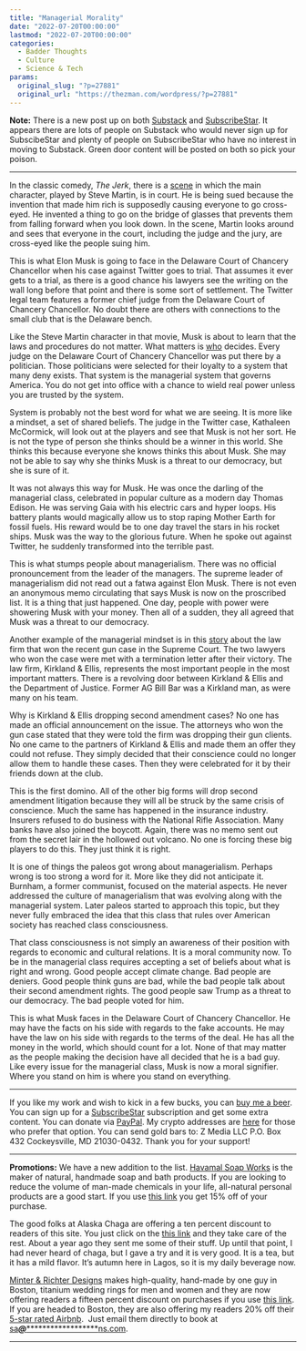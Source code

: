 ```yaml
---
title: "Managerial Morality"
date: "2022-07-20T00:00:00"
lastmod: "2022-07-20T00:00:00"
categories:
  - Badder Thoughts
  - Culture
  - Science & Tech
params:
  original_slug: "?p=27881"
  original_url: "https://thezman.com/wordpress/?p=27881"
---
```


**Note:** There is a new post up on both
<a href="https://thedissident.substack.com/p/narrative-drift"
rel="noopener" target="_blank">Substack</a> and
<a href="https://www.subscribestar.com/posts/656082" rel="noopener"
target="_blank">SubscribeStar</a>. It appears there are lots of people
on Substack who would never sign up for SubscibeStar and plenty of
people on SubscribeStar who have no interest in moving to Substack.
Green door content will be posted on both so pick your poison.

------------------------------------------------------------------------

In the classic comedy, *The Jerk*, there is a
<a href="https://www.youtube.com/watch?v=qaz2hxZLycY" rel="noopener"
target="_blank">scene</a> in which the main character, played by Steve
Martin, is in court. He is being sued because the invention that made
him rich is supposedly causing everyone to go cross-eyed. He invented a
thing to go on the bridge of glasses that prevents them from falling
forward when you look down. In the scene, Martin looks around and sees
that everyone in the court, including the judge and the jury, are
cross-eyed like the people suing him.

This is what Elon Musk is going to face in the Delaware Court of
Chancery Chancellor when his case against Twitter goes to trial. That
assumes it ever gets to a trial, as there is a good chance his lawyers
see the writing on the wall long before that point and there is some
sort of settlement. The Twitter legal team features a former chief judge
from the Delaware Court of Chancery Chancellor. No doubt there are
others with connections to the small club that is the Delaware bench.

Like the Steve Martin character in that movie, Musk is about to learn
that the laws and procedures do not matter. What matters is <a
href="https://www.cnbc.com/2022/07/19/twitter-wins-bid-for-expedited-trial-to-force-musk-to-close-deal.html"
rel="noopener" target="_blank">who</a> decides. Every judge on the
Delaware Court of Chancery Chancellor was put there by a politician.
Those politicians were selected for their loyalty to a system that many
deny exists. That system is the managerial system that governs America.
You do not get into office with a chance to wield real power unless you
are trusted by the system.

System is probably not the best word for what we are seeing. It is more
like a mindset, a set of shared beliefs. The judge in the Twitter case,
Kathaleen McCormick, will look out at the players and see that Musk is
not her sort. He is not the type of person she thinks should be a winner
in this world. She thinks this because everyone she knows thinks this
about Musk. She may not be able to say why she thinks Musk is a threat
to our democracy, but she is sure of it.

It was not always this way for Musk. He was once the darling of the
managerial class, celebrated in popular culture as a modern day Thomas
Edison. He was serving Gaia with his electric cars and hyper loops. His
battery plants would magically allow us to stop raping Mother Earth for
fossil fuels. His reward would be to one day travel the stars in his
rocket ships. Musk was the way to the glorious future. When he spoke out
against Twitter, he suddenly transformed into the terrible past.

This is what stumps people about managerialism. There was no official
pronouncement from the leader of the managers. The supreme leader of
managerialism did not read out a fatwa against Elon Musk. There is not
even an anonymous memo circulating that says Musk is now on the
proscribed list. It is a thing that just happened. One day, people with
power were showering Musk with your money. Then all of a sudden, they
all agreed that Musk was a threat to our democracy.

Another example of the managerial mindset is in this <a
href="https://www.politico.com/news/2022/06/23/lawyers-gun-rights-supreme-court-00041909"
rel="noopener" target="_blank">story</a> about the law firm that won the
recent gun case in the Supreme Court. The two lawyers who won the case
were met with a termination letter after their victory. The law firm,
Kirkland & Ellis, represents the most important people in the most
important matters. There is a revolving door between Kirkland & Ellis
and the Department of Justice. Former AG Bill Bar was a Kirkland man, as
were many on his team.

Why is Kirkland & Ellis dropping second amendment cases? No one has made
an official announcement on the issue. The attorneys who won the gun
case stated that they were told the firm was dropping their gun clients.
No one came to the partners of Kirkland & Ellis and made them an offer
they could not refuse. They simply decided that their conscience could
no longer allow them to handle these cases. Then they were celebrated
for it by their friends down at the club.

This is the first domino. All of the other big forms will drop second
amendment litigation because they will all be struck by the same crisis
of conscience. Much the same has happened in the insurance industry.
Insurers refused to do business with the National Rifle Association.
Many banks have also joined the boycott. Again, there was no memo sent
out from the secret lair in the hollowed out volcano. No one is forcing
these big players to do this. They just think it is right.

It is one of things the paleos got wrong about managerialism. Perhaps
wrong is too strong a word for it. More like they did not anticipate it.
Burnham, a former communist, focused on the material aspects. He never
addressed the culture of managerialism that was evolving along with the
managerial system. Later paleos started to approach this topic, but they
never fully embraced the idea that this class that rules over American
society has reached class consciousness.

That class consciousness is not simply an awareness of their position
with regards to economic and cultural relations. It is a moral community
now. To be in the managerial class requires accepting a set of beliefs
about what is right and wrong. Good people accept climate change. Bad
people are deniers. Good people think guns are bad, while the bad people
talk about their second amendment rights. The good people saw Trump as a
threat to our democracy. The bad people voted for him.

This is what Musk faces in the Delaware Court of Chancery Chancellor. He
may have the facts on his side with regards to the fake accounts. He may
have the law on his side with regards to the terms of the deal. He has
all the money in the world, which should count for a lot. None of that
may matter as the people making the decision have all decided that he is
a bad guy. Like every issue for the managerial class, Musk is now a
moral signifier. Where you stand on him is where you stand on
everything.

------------------------------------------------------------------------

If you like my work and wish to kick in a few bucks, you can
<a href="https://www.buymeacoffee.com/mujolulu" rel="noopener"
target="_blank">buy me a beer</a>. You can sign up for a
<a href="https://www.subscribestar.com/the-z-blog" rel="noopener"
target="_blank">SubscribeStar</a> subscription and get some extra
content. You can donate via <a
href="https://www.paypal.com/donate/?cmd=_s-xclick&amp;hosted_button_id=UDAS2Q8JYA6CN&amp;source=url"
rel="noopener" target="_blank">PayPal</a>. My crypto addresses are
<a href="https://thezman.com/wordpress/?page_id=22713" rel="noopener"
target="_blank">here</a> for those who prefer that option. You can send
gold bars to: Z Media LLC P.O. Box 432 Cockeysville, MD 21030-0432.
Thank you for your support!

------------------------------------------------------------------------

**Promotions:** We have a new addition to the list.
<a href="https://havamalsoapworks.com/" rel="noopener"
target="_blank">Havamal Soap Works</a> is the maker of natural, handmade
soap and bath products. If you are looking to reduce the volume of
man-made chemicals in your life, all-natural personal products are a
good start. If you use
<a href="https://havamalsoapworks.com/discount/ZMAN" rel="noopener"
target="_blank">this link</a> you get 15% off of your purchase.

The good folks at Alaska Chaga are offering a ten percent discount to
readers of this site. You just click on the
<a href="https://alaskachaga.us/discount/ZMAN" rel="noopener noreferrer"
target="_blank">this link</a> and they take care of the rest. About a
year ago they sent me some of their stuff. Up until that point, I had
never heard of chaga, but I gave a try and it is very good. It is a tea,
but it has a mild flavor. It’s autumn here in Lagos, so it is my daily
beverage now.

<a href="https://www.minterandrichterdesigns.com/"
rel="noreferrer nofollow noopener" target="_blank">Minter &amp; Richter
Designs</a> makes high-quality, hand-made by one guy in Boston, titanium
wedding rings for men and women and they are now offering readers a
fifteen percent discount on purchases if you use
<a href="https://www.minterandrichterdesigns.com/discount/ZMAN"
rel="noreferrer nofollow noopener" target="_blank">this link</a>.
<span class="highlight"><span class="colour"><span class="font"><span class="size">If
you are headed to Boston, they are also offering my readers 20% off
their <a
href="https://www.airbnb.com/users/7988017/listings?user_id=7988017&amp;s=3"
rel="noopener noreferrer" target="_blank">5-star rated Airbnb</a>.  Just
email them directly to book at
<a href="mailto:sa***@*********************ns.com"
data-original-string="N4oov7EUeoVaz5QCmM2Ikg==cb7xSn/vZGjztBuCNz82KKcxYkE/AES4warksdqIuUiPlY4UhazHDFwAjgUfcHiobFK"><span
class="apbct-email-encoder"
data-original-string="lbnh5FvQm/l5r6wRfY8/hA==cb79nuNn6idQeo/5malR2cAeoIIaTvEe9P/IG7Jri69Td5Mk22FH7Aj8rqnVj+32M6u"
title="This contact has been encoded by Anti-Spam by CleanTalk. Click to decode. To finish the decoding make sure that JavaScript is enabled in your browser.">sa<span
class="apbct-blur">***</span>@<span
class="apbct-blur">*********************</span>ns.com</span></a>.</span></span></span></span>

------------------------------------------------------------------------
